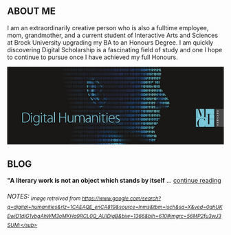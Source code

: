 ## ABOUT ME

I am an extraordinarily creative person who is also a fulltime employee, mom, grandmother, and a current student of Interactive Arts and Sciences at Brock University upgrading my BA to an Honours Degree. I am quickly discovering Digital Scholarship is a fascinating field of study and one I hope to continue to pursue once I have achieved my full Honours.

![](Images/digital-humanities.jpg)

## BLOG

**"A literary work is not an object which stands by itself** ...  [ continue reading ](blog)


###### NOTES: <sub>Image retreived from https://www.google.com/search?q=digital+humanities&rlz=1CAEAQE_enCA819&source=lnms&tbm=isch&sa=X&ved=0ahUKEwiD1djG1vbgAhWM3oMKHa9RCL0Q_AUIDigB&biw=1366&bih=610#imgrc=56MP2fu3wJ3SUM:</sub>
